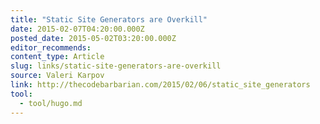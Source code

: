 ```yaml
---
title: "Static Site Generators are Overkill"
date: 2015-02-07T04:20:00.000Z
posted_date: 2015-05-02T03:20:00.000Z
editor_recommends:
content_type: Article
slug: links/static-site-generators-are-overkill
source: Valeri Karpov
link: http://thecodebarbarian.com/2015/02/06/static_site_generators
tool:
  - tool/hugo.md
---
```





